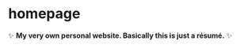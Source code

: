 # homepage
:sparkles: **My very own personal website. Basically this is just a résumé.** :sparkles:
